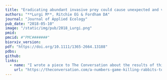 ```yaml
---
title: "Eradicating abundant invasive prey could cause unexpected and varied biodiversity outcomes: The importance of multispecies interactions"
authors: "**Lurgi M**, Ritchie EG & Fordham DA"
journal: "Journal of Applied Ecology"
pub_date: "2018-05-10"
image: "/static/img/pub/2018_Lurgi.png"
pmid: 
pmcid: #"PMC#######"
biorxiv_version: 
pdf: "https://doi.org/10.1111/1365-2664.13188"
pdbs:
github:
links:
  - name: "I wrote a piece to The Conversation about the results of this paper"
    url: "https://theconversation.com/a-numbers-game-killing-rabbits-to-conserve-native-mammals-97078"
---
```

